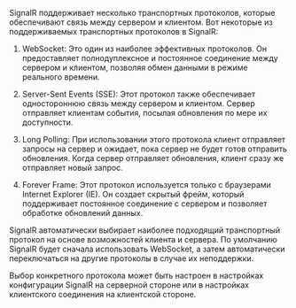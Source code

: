 SignalR поддерживает несколько транспортных протоколов, которые обеспечивают связь между сервером и клиентом. Вот некоторые из поддерживаемых транспортных протоколов в SignalR:

1. WebSocket: Это один из наиболее эффективных протоколов. Он предоставляет полнодуплексное и постоянное соединение между сервером и клиентом, позволяя обмен данными в режиме реального времени.

2. Server-Sent Events (SSE): Этот протокол также обеспечивает одностороннюю связь между сервером и клиентом. Сервер отправляет клиентам события, посылая обновления по мере их доступности.

3. Long Polling: При использовании этого протокола клиент отправляет запросы на сервер и ожидает, пока сервер не будет готов отправить обновления. Когда сервер отправляет обновления, клиент сразу же отправляет новый запрос.

4. Forever Frame: Этот протокол используется только с браузерами Internet Explorer (IE). Он создает скрытый фрейм, который поддерживает постоянное соединение с сервером и позволяет обработке обновлений данных.

SignalR автоматически выбирает наиболее подходящий транспортный протокол на основе возможностей клиента и сервера. По умолчанию SignalR будет сначала использовать WebSocket, а затем автоматически переключаться на другие протоколы в случае их неподдержки.

Выбор конкретного протокола может быть настроен в настройках конфигурации SignalR на серверной стороне или в настройках клиентского соединения на клиентской стороне.